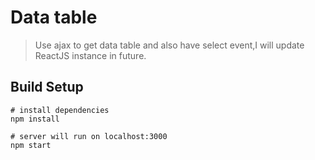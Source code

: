 # Data table
> Use ajax to get data table and also have select event,I will update ReactJS instance in future.


## Build Setup
```
# install dependencies
npm install

# server will run on localhost:3000
npm start
```
